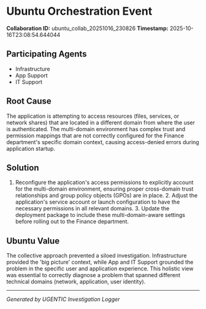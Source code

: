 # Ubuntu Orchestration Event

**Collaboration ID:** ubuntu_collab_20251016_230826
**Timestamp:** 2025-10-16T23:08:54.644044

## Participating Agents

- Infrastructure
- App Support
- IT Support

## Root Cause

The application is attempting to access resources (files, services, or network shares) that are located in a different domain from where the user is authenticated. The multi-domain environment has complex trust and permission mappings that are not correctly configured for the Finance department's specific domain context, causing access-denied errors during application startup.

## Solution

1. Reconfigure the application's access permissions to explicitly account for the multi-domain environment, ensuring proper cross-domain trust relationships and group policy objects (GPOs) are in place. 2. Adjust the application's service account or launch configuration to have the necessary permissions in all relevant domains. 3. Update the deployment package to include these multi-domain-aware settings before rolling out to the Finance department.

## Ubuntu Value

The collective approach prevented a siloed investigation. Infrastructure provided the 'big picture' context, while App and IT Support grounded the problem in the specific user and application experience. This holistic view was essential to correctly diagnose a problem that spanned different technical domains (network, application, user identity).

---
*Generated by UGENTIC Investigation Logger*
